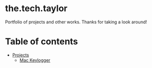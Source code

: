 # the.tech.taylor

Portfolio of projects and other works.
Thanks for taking a look around!

Table of contents
=================

<!--ts-->
   * [Projects](https://github.com/tayders017/the.tech.taylor/tree/main/projects)
      * [Mac Keylogger](https://github.com/tayders017/the.tech.taylor/tree/main/projects/mac-keylogger)
